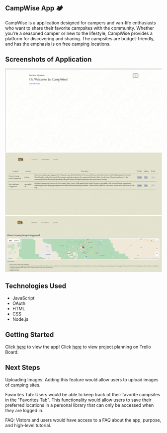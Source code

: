 ## CampWise App 🏕️
CampWise is a application designed for campers and van-life enthusiasts who want to share their favorite campsites with the community. Whether you're a seasoned camper or new to the lifestyle, CampWise provides a platform for discovering and sharing. The campsites are budget-friendly, and has the emphasis is on free camping locations.

## Screenshots of Application
<img src="/images/Landing_pg.jpg">
<img src="/images/All.jpg">
<img src="/images/map.jpg">

## Technologies Used 
- JavaScript
- OAuth 
- HTML
- CSS
- Node.js


## Getting Started 
Click [here](https://campsite-app-1f55c47c44e7.herokuapp.com) to view the app!
Click [here](https://trello.com/invite/b/uzPKXO9F/ATTI93c5e16877e1b28b9c4c212afb174bd7A67E6C32/project-2-full-stack-crud-app) to view project planning on Trello Board.

## Next Steps 
Uploading Images: 
Adding this feature would allow users to upload images of camping sites. 

Favorites Tab: 
Users would be able to keep track of their favorite campsites in the "Favorites Tab". This functionality would allow users to save their preferred locations in a personal library that can only be accessed when they are logged in. 

FAQ: 
Vistors and users would have access to a FAQ about the app, purpose, and high-level tutorial.  